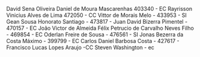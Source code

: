 


David Sena Oliveira
Daniel de Moura Mascarenhas 403340 - EC
Rayrisson Vinicius Alves de Lima 472050 - CC
Vittor de Morais Melo - 433953 - SI
Gean Sousa Honorato Santiago - 473817 - 
Juan David Bizerra Pimentel  - 470157 - EC
João Victor de Almeida Félix 
Petrucio de Carvalho Neves Filho - 469854 - EC
Oderlan Freire de Sousa - 476561 - SI
Jonas Bezerra da Costa Máximo - 399799 - EC
Carlos Daniel Barbosa Costa - 427617 - 
Francisco Lucas Lopes Araujo -CC
Steven Washington - ec